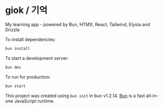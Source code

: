# giok / 기억
My learning app - powered by Bun, HTMX, React, Tailwind, Elysia and Drizzle

To install dependencies:
```bash
bun install
```

To start a development server:
```bash
bun dev
```

To run for production:
```bash
bun start
```

This project was created using `bun init` in bun v1.2.14. [Bun](https://bun.sh) is a fast all-in-one JavaScript runtime.
